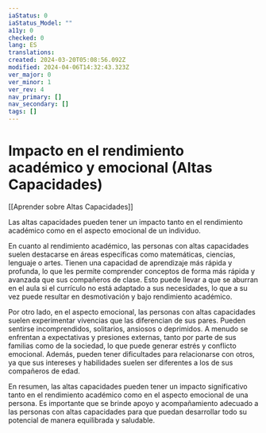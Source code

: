 ```yaml
---
iaStatus: 0
iaStatus_Model: ""
a11y: 0
checked: 0
lang: ES
translations: 
created: 2024-03-20T05:08:56.092Z
modified: 2024-04-06T14:32:43.323Z
ver_major: 0
ver_minor: 1
ver_rev: 4
nav_primary: []
nav_secondary: []
tags: []
---
```

# Impacto en el rendimiento académico y emocional (Altas Capacidades)

[[Aprender sobre Altas Capacidades]]

Las altas capacidades pueden tener un impacto tanto en el rendimiento académico como en el aspecto emocional de un individuo.

En cuanto al rendimiento académico, las personas con altas capacidades suelen destacarse en áreas específicas como matemáticas, ciencias, lenguaje o artes. Tienen una capacidad de aprendizaje más rápida y profunda, lo que les permite comprender conceptos de forma más rápida y avanzada que sus compañeros de clase. Esto puede llevar a que se aburran en el aula si el currículo no está adaptado a sus necesidades, lo que a su vez puede resultar en desmotivación y bajo rendimiento académico.

Por otro lado, en el aspecto emocional, las personas con altas capacidades suelen experimentar vivencias que las diferencian de sus pares. Pueden sentirse incomprendidos, solitarios, ansiosos o deprimidos. A menudo se enfrentan a expectativas y presiones externas, tanto por parte de sus familias como de la sociedad, lo que puede generar estrés y conflicto emocional. Además, pueden tener dificultades para relacionarse con otros, ya que sus intereses y habilidades suelen ser diferentes a los de sus compañeros de edad.

En resumen, las altas capacidades pueden tener un impacto significativo tanto en el rendimiento académico como en el aspecto emocional de una persona. Es importante que se brinde apoyo y acompañamiento adecuado a las personas con altas capacidades para que puedan desarrollar todo su potencial de manera equilibrada y saludable.
